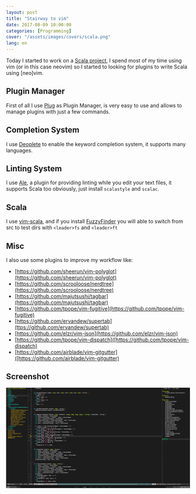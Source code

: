 ```yaml
---
layout: post
title: "Stairway to vim"
date: 2017-08-09 10:00:00
categories: [Programming]
cover: "/assets/images/covers/scala.png"
lang: en
---
```


Today I started to work on a [Scala project](https://scala-lang.org/), I spend most of my time using vim (or in this case neovim) so I started to 
looking for plugins to write Scala using [neo]vim.

## Plugin Manager

First of all I use [Plug](https://github.com/junegunn/vim-plug) as Plugin Manager, is very easy to use and allows to manage plugins with just a few commands.

## Completion System

I use [Deoplete](https://github.com/shougo/deoplete.nvim) to enable the keyword completion system, it supports many languages.

## Linting System

I use [Ale](https://github.com/w0rp/ale), a plugin for providing linting while you edit your text files, it supports Scala too obviously, just install `scalastyle` and `scalac`.
## Scala

I use [vim-scala](https://github.com/derekwyatt/vim-scala), and if you install [FuzzyFinder](https://github.com/vim-scripts/FuzzyFinder) you will able to switch from src to
test dirs with `<leader>fs` and `<leader>ft`

## Misc

I also use some plugins to improve my workflow like:

* [https://github.com/sheerun/vim-polyglot](https://github.com/sheerun/vim-polyglot)
* [https://github.com/scrooloose/nerdtree](https://github.com/scrooloose/nerdtree)
* [https://github.com/majutsushi/tagbar](https://github.com/majutsushi/tagbar)
* [https://github.com/tpope/vim-fugitive](https://github.com/tpope/vim-fugitive)
* [https://github.com/ervandew/supertab](ttps://github.com/ervandew/supertab)
* [https://github.com/elzr/vim-json](https://github.com/elzr/vim-json)
* [https://github.com/tpope/vim-dispatch]([https://github.com/tpope/vim-dispatch)
* [https://github.com/airblade/vim-gitgutter]([https://github.com/airblade/vim-gitgutter)

## Screenshot

![scala](/assets/images/posts/scala.png)


